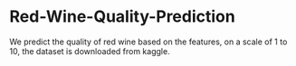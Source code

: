 # Red-Wine-Quality-Prediction
We predict the quality of red wine based on the features, on a scale of 1 to 10, the dataset is downloaded from kaggle.
